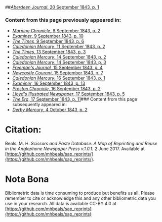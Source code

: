 ##[*Aberdeen Journal*, 20 September 1843, p. 1](https://mhbeals.github.io/sap_html/Aberdeen-Journal/Aberdeen-Journal-20-September-1843-p-1)

### Content from this page previously appeared in:
+ [*Morning Chronicle*, 8 September 1843, p. 2](https://mhbeals.github.io/sap_html/Morning-Chronicle/Morning-Chronicle-8-September-1843-p-2)
+ [*Examiner*, 9 September 1843, p. 10](https://mhbeals.github.io/sap_html/Examiner/Examiner-9-September-1843-p-10)
+ [*The Times*, 9 September 1843, p. 6](https://mhbeals.github.io/sap_html/The-Times/The-Times-9-September-1843-p-6)
+ [*Caledonian Mercury*, 11 September 1843, p. 2](https://mhbeals.github.io/sap_html/Caledonian-Mercury/Caledonian-Mercury-11-September-1843-p-2)
+ [*The Times*, 13 September 1843, p. 3](https://mhbeals.github.io/sap_html/The-Times/The-Times-13-September-1843-p-3)
+ [*Caledonian Mercury*, 14 September 1843, p. 2](https://mhbeals.github.io/sap_html/Caledonian-Mercury/Caledonian-Mercury-14-September-1843-p-2)
+ [*Caledonian Mercury*, 14 September 1843, p. 3](https://mhbeals.github.io/sap_html/Caledonian-Mercury/Caledonian-Mercury-14-September-1843-p-3)
+ [*Freeman's Journal*, 15 September 1843, p. 4](https://mhbeals.github.io/sap_html/Freeman's-Journal/Freeman's-Journal-15-September-1843-p-4)
+ [*Newcastle Courant*, 15 September 1843, p. 7](https://mhbeals.github.io/sap_html/Newcastle-Courant/Newcastle-Courant-15-September-1843-p-7)
+ [*Caledonian Mercury*, 16 September 1843, p. 1](https://mhbeals.github.io/sap_html/Caledonian-Mercury/Caledonian-Mercury-16-September-1843-p-1)
+ [*Examiner*, 16 September 1843, p. 13](https://mhbeals.github.io/sap_html/Examiner/Examiner-16-September-1843-p-13)
+ [*Preston Chronicle*, 16 September 1843, p. 2](https://mhbeals.github.io/sap_html/Preston-Chronicle/Preston-Chronicle-16-September-1843-p-2)
+ [*Lloyd's Illustrated Newspaper*, 17 September 1843, p. 5](https://mhbeals.github.io/sap_html/Lloyd's-Illustrated-Newspaper/Lloyd's-Illustrated-Newspaper-17-September-1843-p-5)
+ [*The Era*, 17 September 1843, p. 11](https://mhbeals.github.io/sap_html/The-Era/The-Era-17-September-1843-p-11)### Content from this page subsequently appeared in:
+ [*Derby Mercury*, 4 October 1843, p. 2](https://mhbeals.github.io/sap_html/Derby-Mercury/Derby-Mercury-4-October-1843-p-2)
                    
# Citation: 

Beals. M. H. *Scissors and Paste Database: A Map of Reprinting and Reuse in the Anglophone Newspaper Press v.1.0.1.* 2 June 2017. Available at [https://github.com/mhbeals/sap_reprints/](https://github.com/mhbeals/sap_reprints/). 
                    
# Nota Bona

Bibliometric data is time consuming to produce but benefits us all. Please remember to cite or acknowledge this and any other bibliometric data you use in your research. All data is available CC-BY 4.0 at [https://github.com/mhbeals/sap_reprints](https://github.com/mhbeals/sap_reprints)